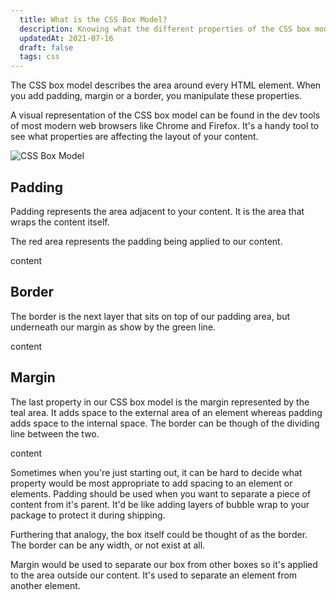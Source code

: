 ```yaml
---
  title: What is the CSS Box Model?
  description: Knowing what the different properties of the CSS box model are, can help you figure out how your content works with padding, margin and borders.
  updatedAt: 2021-07-16
  draft: false
  tags: css
---
```


The CSS box model describes the area around every HTML element. When you add padding, margin or a border, you manipulate these properties.

A visual representation of the CSS box model can be found in the dev tools of most modern web browsers like Chrome and Firefox. It's a handy tool to see what properties are affecting the layout of your content.

![CSS Box Model](/images/box%20model.png)

## Padding

Padding represents the area adjacent to your content. It is the area that wraps the content itself.

The red area represents the padding being applied to our content.

<div style={{ padding: "10px", backgroundColor: "tomato" }}>
    <p style={{ backgroundColor: "white" }}>content</p>

</div>

## Border

The border is the next layer that sits on top of our padding area, but underneath our margin as show by the green line.

<div style={{ padding: "10px", backgroundColor: "tomato", border: "5px solid green" }}>
  <p style={{ backgroundColor: "white" }}>content</p>
</div>

## Margin

The last property in our CSS box model is the margin represented by the teal area. It adds space to the external area of an element whereas padding adds space to the internal space. The border can be though of the dividing line between the two.

<div style={{ backgroundColor: "cyan", display: "flex", alignItems: "center", justifyContent: "center" }}>
  <div style={{ padding: "10px", width: "100%", backgroundColor: "tomato", border: "5px solid green", margin: "10px",  }}>
      <p style={{ backgroundColor: "white" }}>content</p>

  </div>
</div>

Sometimes when you're just starting out, it can be hard to decide what property would be most appropriate to add spacing to an element or elements. Padding should be used when you want to separate a piece of content from it's parent. It'd be like adding layers of bubble wrap to your package to protect it during shipping.

Furthering that analogy, the box itself could be thought of as the border. The border can be any width, or not exist at all.

Margin would be used to separate our box from other boxes so it's applied to the area outside our content. It's used to separate an element from another element.
